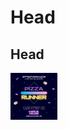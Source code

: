 # Head
## Head
<img src="images/pizza_runner.png" alt="Pizza Runner Image" width="75" height="75" align="left">